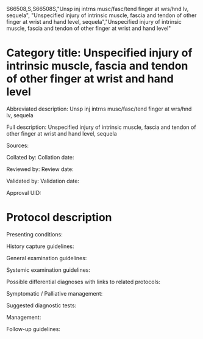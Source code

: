 S66508,S,S66508S,"Unsp inj intrns musc/fasc/tend finger at wrs/hnd lv, sequela", "Unspecified injury of intrinsic muscle, fascia and tendon of other finger at wrist and hand level, sequela","Unspecified injury of intrinsic muscle, fascia and tendon of other finger at wrist and hand level"
# Category title: Unspecified injury of intrinsic muscle, fascia and tendon of other finger at wrist and hand level

Abbreviated description: Unsp inj intrns musc/fasc/tend finger at wrs/hnd lv, sequela

Full description: Unspecified injury of intrinsic muscle, fascia and tendon of other finger at wrist and hand level, sequela

Sources:

Collated by:
Collation date:

Reviewed by:
Review date:

Validated by:
Validation date:

Approval UID:

# Protocol description

Presenting conditions:

History capture guidelines:

General examination guidelines:

Systemic examination guidelines:

Possible differential diagnoses with links to related protocols:

Symptomatic / Palliative management:

Suggested diagnostic tests:

Management:

Follow-up guidelines:

